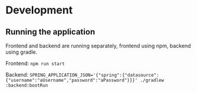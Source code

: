 # Development
## Running the application

Frontend and backend are running separately, frontend using npm, backend using gradle.

Frontend: ```npm run start```

Backend: ```SPRING_APPLICATION_JSON='{"spring":{"datasource":{"username":"aUsername","password":"aPassword"}}}' ./gradlew :backend:bootRun```
